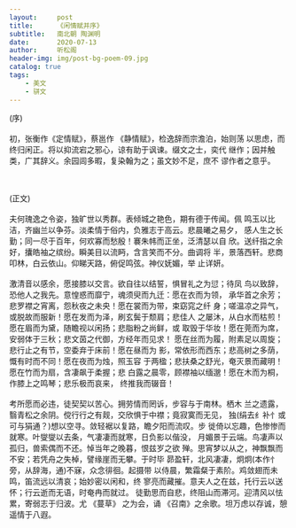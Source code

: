 ```yaml
---
layout:     post
title:      《闲情赋并序》
subtitle:   南北朝 陶渊明
date:       2020-07-13
author:     听松阁
header-img: img/post-bg-poem-09.jpg
catalog: true
tags:
    - 美文
    - 骈文
---
```


(序)
<br><br>
初，张衡作《定情赋》，蔡邕作 《静情赋》，检逸辞而宗澹泊，始则荡
以思虑，而终归闲正。将以抑流宕之邪心，谅有助于讽谏。缀文之士，奕代
继作；因并触类，广其辞义。余园闾多暇，复染翰为之；虽文妙不足，庶不
谬作者之意乎。

<br><br> (正文)
<br><br>
夫何瑰逸之令姿，独旷世以秀群。表倾城之艳色，期有德于传闻。佩
鸣玉以比洁，齐幽兰以争芬。淡柔情于俗内，负雅志于高云。悲晨曦之易夕，
感人生之长勤；同一尽于百年，何欢寡而愁殷！褰朱帏而正坐，泛清瑟以自
欣。送纤指之余好，攮皓袖之缤纷。瞬美目以流眄，含言笑而不分。曲调将
半，景落西轩。悲商叩林，白云依山。仰睇天路，俯促鸣弦。神仪妩媚，举
止详妍。
<br><br>
     激清音以感余，愿接膝以交言。欲自往以结誓，惧冒礼之为愆；待凤
鸟以致辞，恐他人之我先。意惶惑而靡宁，魂须臾而九迁：愿在衣而为领，
承华首之余芳；悲罗襟之宵离，怨秋夜之未央！愿在裳而为带，束窈窕之纤
身；嗟温凉之异气，或脱故而服新！愿在发而为泽，刷玄鬓于颓肩；悲佳人
之屡沐，从白水而枯煎！愿在眉而为黛，随瞻视以闲扬；悲脂粉之尚鲜，或
取毁于华妆！愿在莞而为席，安弱体于三秋；悲文茵之代御，方经年而见求！
愿在丝而为履，附素足以周旋；悲行止之有节，空委弃于床前！愿在昼而为
影，常依形而西东；悲高树之多荫，慨有时而不同！愿在夜而为烛，照玉容
于两楹；悲扶桑之舒光，奄灭景而藏明！愿在竹而为扇，含凄飙于柔握；悲
白露之晨零，顾襟袖以缅邈！愿在木而为桐，作膝上之鸣琴；悲乐极而哀来，
终推我而辍音！
<br><br>
     考所愿而必违，徒契契以苦心。拥劳情而罔诉，步容与于南林。栖木
兰之遗露，翳青松之余阴。傥行行之有觌，交欣惧于中襟；竟寂寞而无见，
独(绢去纟补忄或可与狷通？)想以空寻。敛轻裾以复路，瞻夕阳而流叹。步
徙倚以忘趣，色惨惨而就寒。叶燮燮以去条，气凄凄而就寒，日负影以偕没，
月媚景于云端。鸟凄声以孤归，兽索偶而不还。悼当年之晚暮，恨兹岁之欲
殚。思宵梦以从之，神飘飘而不安；若凭舟之失棹，譬缘崖而无攀。于时毕
昴盈轩，北风凄凄，炯炯(本作忄旁，从辞海，通)不寐，众念徘徊。起摄带
以侍晨，繁霜粲于素阶。鸡敛翅而未鸣，笛流远以清哀；始妙密以闲和，终
寥亮而藏摧。意夫人之在兹，托行云以送怀；行云逝而无语，时奄冉而就过。
徒勤思而自悲，终阻山而滞河。迎清风以怯累，寄弱志于归波。尤 《蔓草》
之为会，诵 《召南》之余歌。坦万虑以存诚，憩遥情于八遐。
